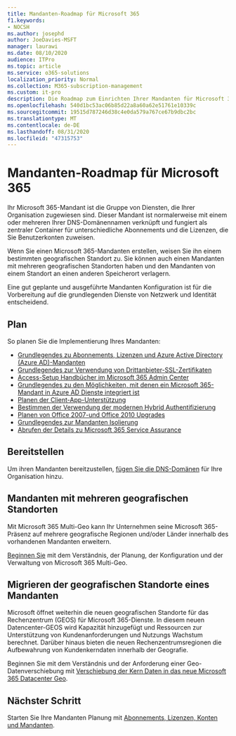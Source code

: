 ```yaml
---
title: Mandanten-Roadmap für Microsoft 365
f1.keywords:
- NOCSH
ms.author: josephd
author: JoeDavies-MSFT
manager: laurawi
ms.date: 08/10/2020
audience: ITPro
ms.topic: article
ms.service: o365-solutions
localization_priority: Normal
ms.collection: M365-subscription-management
ms.custom: it-pro
description: Die Roadmap zum Einrichten Ihrer Mandanten für Microsoft 365.
ms.openlocfilehash: 540d1bc53ac06b85d22a8a60a62e51761e10339c
ms.sourcegitcommit: 19515d787246d38c4e0da579a767ce67b9dbc2bc
ms.translationtype: MT
ms.contentlocale: de-DE
ms.lasthandoff: 08/31/2020
ms.locfileid: "47315753"
---
```

# <a name="tenant-roadmap-for-microsoft-365"></a>Mandanten-Roadmap für Microsoft 365

Ihr Microsoft 365-Mandant ist die Gruppe von Diensten, die Ihrer Organisation zugewiesen sind. Dieser Mandant ist normalerweise mit einem oder mehreren Ihrer DNS-Domänennamen verknüpft und fungiert als zentraler Container für unterschiedliche Abonnements und die Lizenzen, die Sie Benutzerkonten zuweisen. 

Wenn Sie einen Microsoft 365-Mandanten erstellen, weisen Sie ihn einem bestimmten geografischen Standort zu. Sie können auch einen Mandanten mit mehreren geografischen Standorten haben und den Mandanten von einem Standort an einen anderen Speicherort verlagern.

Eine gut geplante und ausgeführte Mandanten Konfiguration ist für die Vorbereitung auf die grundlegenden Dienste von Netzwerk und Identität entscheidend.

## <a name="plan"></a>Plan

So planen Sie die Implementierung Ihres Mandanten:

- [Grundlegendes zu Abonnements, Lizenzen und Azure Active Directory (Azure AD)-Mandanten](subscriptions-licenses-accounts-and-tenants-for-microsoft-cloud-offerings.md)
- [Grundlegendes zur Verwendung von Drittanbieter-SSL-Zertifikaten](plan-for-third-party-ssl-certificates.md)
- [Access-Setup Handbücher im Microsoft 365 Admin Center](setup-guides-for-microsoft-365.md)
- [Grundlegendes zu den Möglichkeiten, mit denen ein Microsoft 365-Mandant in Azure AD Dienste integriert ist](integrated-apps-and-azure-ads.md)
- [Planen der Client-App-Unterstützung](microsoft-365-client-support-certificate-based-authentication.md)
- [Bestimmen der Verwendung der modernen Hybrid Authentifizierung](hybrid-modern-auth-overview.md)
- [Planen von Office 2007-und Office 2010 Upgrades](plan-upgrade-previous-versions-office.md)
- [Grundlegendes zur Mandanten Isolierung](microsoft-365-tenant-isolation-overview.md)
- [Abrufen der Details zu Microsoft 365 Service Assurance](https://docs.microsoft.com/microsoft-365/compliance/service-assurance)

## <a name="deploy"></a>Bereitstellen

Um ihren Mandanten bereitzustellen, [fügen Sie die DNS-Domänen](https://docs.microsoft.com/microsoft-365/admin/setup/add-domain) für Ihre Organisation hinzu.

## <a name="tenants-with-multiple-geographic-locations"></a>Mandanten mit mehreren geografischen Standorten

Mit Microsoft 365 Multi-Geo kann Ihr Unternehmen seine Microsoft 365-Präsenz auf mehrere geografische Regionen und/oder Länder innerhalb des vorhandenen Mandanten erweitern.

[Beginnen Sie](microsoft-365-multi-geo.md) mit dem Verständnis, der Planung, der Konfiguration und der Verwaltung von Microsoft 365 Multi-Geo.

## <a name="move-a-tenants-geographic-locations"></a>Migrieren der geografischen Standorte eines Mandanten

Microsoft öffnet weiterhin die neuen geografischen Standorte für das Rechenzentrum (GEOS) für Microsoft 365-Dienste. In diesem neuen Datencenter-GEOS wird Kapazität hinzugefügt und Ressourcen zur Unterstützung von Kundenanforderungen und Nutzungs Wachstum berechnet. Darüber hinaus bieten die neuen Rechenzentrumsregionen die Aufbewahrung von Kundenkerndaten innerhalb der Geografie.

Beginnen Sie mit dem Verständnis und der Anforderung einer Geo-Datenverschiebung mit [Verschiebung der Kern Daten in das neue Microsoft 365 Datacenter Geo](moving-data-to-new-datacenter-geos.md).

## <a name="next-step"></a>Nächster Schritt

Starten Sie Ihre Mandanten Planung mit [Abonnements, Lizenzen, Konten und Mandanten](subscriptions-licenses-accounts-and-tenants-for-microsoft-cloud-offerings.md).

